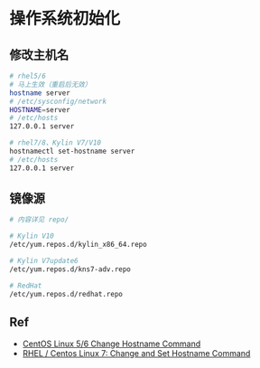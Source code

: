 # 操作系统初始化

## 修改主机名

```sh
# rhel5/6
# 马上生效（重启后无效）
hostname server
# /etc/sysconfig/network
HOSTNAME=server
# /etc/hosts
127.0.0.1 server

# rhel7/8、Kylin V7/V10
hostnamectl set-hostname server
# /etc/hosts
127.0.0.1 server
```

## 镜像源

```sh
# 内容详见 repo/

# Kylin V10
/etc/yum.repos.d/kylin_x86_64.repo

# Kylin V7update6
/etc/yum.repos.d/kns7-adv.repo

# RedHat
/etc/yum.repos.d/redhat.repo
```



## Ref

- [CentOS Linux 5/6 Change Hostname Command](https://www.cyberciti.biz/faq/centos-hostname-change-command-line/)
- [RHEL / Centos Linux 7: Change and Set Hostname Command](https://www.cyberciti.biz/faq/rhel-redhat-centos-7-change-hostname-command/)

